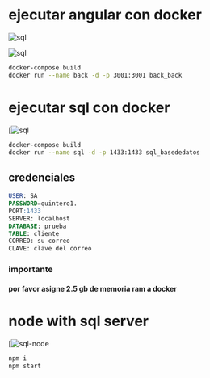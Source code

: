 # ejecutar angular con docker

![sql](https://res.cloudinary.com/drqk6qzo7/image/upload/v1572837779/principal_glf35j.png)

![sql](https://res.cloudinary.com/drqk6qzo7/image/upload/v1572836916/correo_ecmmvv.png)

```` bash
docker-compose build
docker run --name back -d -p 3001:3001 back_back
````

# ejecutar sql con docker

[![sql](https://res.cloudinary.com/drqk6qzo7/image/upload/v1572671538/cliente_mwvjod.png)

```` bash
docker-compose build
docker run --name sql -d -p 1433:1433 sql_basededatos
````
## credenciales

````sql
USER: SA
PASSWORD=quintero1.
PORT:1433
SERVER: localhost 
DATABASE: prueba
TABLE: cliente 
CORREO: su correo
CLAVE: clave del correo
````

### importante 

#### por favor asigne 2.5 gb de memoria ram a docker

# node with sql server

[![sql-node](https://res.cloudinary.com/drqk6qzo7/image/upload/v1572585904/sqlnode_hchter.png)

````bash
npm i
npm start
````
